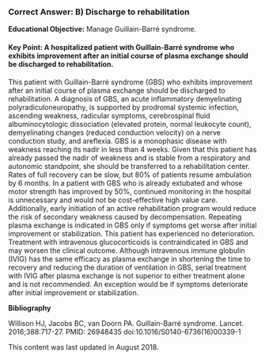 
### Correct Answer: B) Discharge to rehabilitation 

**Educational Objective:** Manage Guillain-Barré syndrome.

#### **Key Point:** A hospitalized patient with Guillain-Barré syndrome who exhibits improvement after an initial course of plasma exchange should be discharged to rehabilitation.

This patient with Guillain-Barré syndrome (GBS) who exhibits improvement after an initial course of plasma exchange should be discharged to rehabilitation. A diagnosis of GBS, an acute inflammatory demyelinating polyradiculoneuropathy, is supported by prodromal systemic infection, ascending weakness, radicular symptoms, cerebrospinal fluid albuminocytologic dissociation (elevated protein, normal leukocyte count), demyelinating changes (reduced conduction velocity) on a nerve conduction study, and areflexia. GBS is a monophasic disease with weakness reaching its nadir in less than 4 weeks. Given that this patient has already passed the nadir of weakness and is stable from a respiratory and autonomic standpoint, she should be transferred to a rehabilitation center. Rates of full recovery can be slow, but 80% of patients resume ambulation by 6 months.
In a patient with GBS who is already extubated and whose motor strength has improved by 50%, continued monitoring in the hospital is unnecessary and would not be cost-effective high value care. Additionally, early initiation of an active rehabilitation program would reduce the risk of secondary weakness caused by decompensation.
Repeating plasma exchange is indicated in GBS only if symptoms get worse after initial improvement or stabilization. This patient has experienced no deterioration.
Treatment with intravenous glucocorticoids is contraindicated in GBS and may worsen the clinical outcome.
Although intravenous immune globulin (IVIG) has the same efficacy as plasma exchange in shortening the time to recovery and reducing the duration of ventilation in GBS, serial treatment with IVIG after plasma exchange is not superior to either treatment alone and is not recommended. An exception would be if symptoms deteriorate after initial improvement or stabilization.

**Bibliography**

Willison HJ, Jacobs BC, van Doorn PA. Guillain-Barré syndrome. Lancet. 2016;388:717-27. PMID: 26948435 doi:10.1016/S0140-6736(16)00339-1

This content was last updated in August 2018.